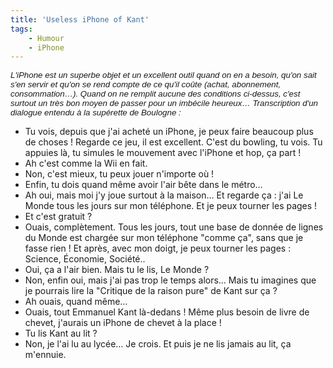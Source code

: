 ```yaml
---
title: 'Useless iPhone of Kant'
tags:
    - Humour
    - iPhone
---
```


<span style="font-size: 10pt;font-weight: normal;font-family: Arial">_L'iPhone
est un superbe objet et un excellent outil quand on en a besoin, qu'on sait s'en
servir et qu'on se rend compte de ce qu'il coûte (achat, abonnement,
consommation…). Quand on ne remplit aucune des conditions ci-dessus, c'est
surtout un très bon moyen de passer pour un imbécile heureux… Transcription d'un
dialogue entendu à la supérette de Boulogne :_</span>

-   Tu vois, depuis que j'ai acheté un iPhone, je peux faire beaucoup plus de
    choses ! Regarde ce jeu, il est excellent. C'est du bowling, tu vois. Tu
    appuies là, tu simules le mouvement avec l'iPhone et hop, ça part !
-   Ah c'est comme la Wii en fait.
-   Non, c'est mieux, tu peux jouer n'importe où !
-   Enfin, tu dois quand même avoir l'air bête dans le métro…
-   Ah oui, mais moi j'y joue surtout à la maison… Et regarde ça : j'ai Le Monde
    tous les jours sur mon téléphone. Et je peux tourner les pages !
-   Et c'est gratuit ?
-   Ouais, complètement. Tous les jours, tout une base de donnée de lignes du
    Monde est chargée sur mon téléphone "comme ça", sans que je fasse rien ! Et
    après, avec mon doigt, je peux tourner les pages : Science, Économie,
    Société..
-   Oui, ça a l'air bien. Mais tu le lis, Le Monde ?
-   Non, enfin oui, mais j'ai pas trop le temps alors… Mais tu imagines que je
    pourrais lire la "Critique de la raison pure" de Kant sur ça ?
-   Ah ouais, quand même…
-   Ouais, tout Emmanuel Kant là-dedans ! Même plus besoin de livre de chevet,
    j'aurais un iPhone de chevet à la place !
-   Tu lis Kant au lit ?
-   Non, je l'ai lu au lycée… Je crois. Et puis je ne lis jamais au lit, ça
    m'ennuie.
